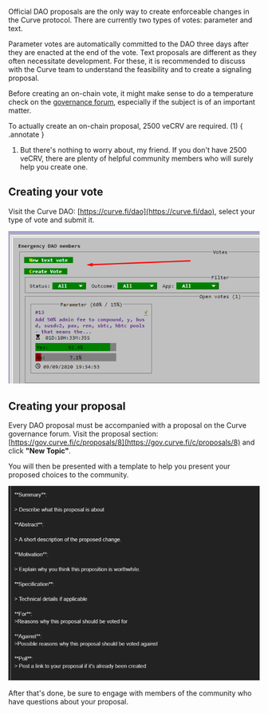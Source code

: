 Official DAO proposals are the only way to create enforceable changes in the Curve protocol. There are currently two types of votes: parameter and text.

Parameter votes are automatically committed to the DAO three days after they are enacted at the end of the vote. Text proposals are different as they often necessitate development. For these, it is recommended to discuss with the Curve team to understand the feasibility and to create a signaling proposal.

Before creating an on-chain vote, it might make sense to do a temperature check on the [governance forum](https://gov.curve.fi/), especially if the subject is of an important matter.


To actually create an on-chain proposal, 2500 veCRV are required. (1)
{ .annotate }

1. But there's nothing to worry about, my friend. If you don't have 2500 veCRV, there are plenty of helpful community members who will surely help you create one.

## **Creating your vote** 

Visit the Curve DAO: [https://curve.fi/dao](https://curve.fi/dao), select your type of vote and submit it.

![Create Vote UI](../../images/ui/crate-vote.webp)

## **Creating your proposal**

Every DAO proposal must be accompanied with a proposal on the Curve governance forum. Visit the proposal section: [https://gov.curve.fi/c/proposals/8](https://gov.curve.fi/c/proposals/8) and click **"New Topic"**.

You will then be presented with a template to help you present your proposed choices to the community.

![Proposal Guidelines](../../images/ui/proposal_guidelines.webp)

After that's done, be sure to engage with members of the community who have questions about your proposal.

